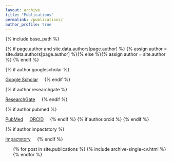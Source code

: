 ```yaml
---
layout: archive
title: "Publications"
permalink: /publications/
author_profile: true
---
```


{% include base_path %}

{% if page.author and site.data.authors[page.author] %}
  {% assign author = site.data.authors[page.author] %}{% else %}{% assign author = site.author %}
{% endif %}

{% if author.googlescholar %}
  <div style="float: left; margin-right: 20px">
    <a href="{{ author.googlescholar }}"><i class="fas fa-graduation-cap"></i> Google Scholar</a>
  </div>
{% endif %}

{% if author.researchgate %}
  <div style="float: left; margin-right: 20px">
    <a href="{{ author.researchgate }}"><i class="fab fa-researchgate" aria-hidden="true"></i> ResearchGate</a>
  </div>
{% endif %}

{% if author.pubmed %}
  <div style="float: left; margin-right: 20px">
    <a href="{{ author.pubmed }}"><i class="ai ai-pubmed-square ai-fw"></i> PubMed</a>
  </div>
{% endif %}
{% if author.orcid %}
  <div style="float: left; margin-right: 20px">
    <a href="{{ author.orcid }}"><i class="ai ai-orcid-square ai-fw"></i> ORCID</a></li>
  </div>
{% endif %}

{% if author.impactstory %}
  <div style="float: left; margin-right: 20px">
    <a href="{{ author.impactstory }}"><i class="ai ai-impactstory ai-fw"></i> Impactstory</a></li>
  </div>
{% endif %}

<!-- {% if author.googlescholar %}
  You can also find my articles on <u><a href="{{author.googlescholar}}">my Google Scholar profile</a>.</u>
{% endif %} -->

<!-- {% for post in site.publications reversed %}
  {% include archive-single.html %}
{% endfor %}
 -->

<ul>{% for post in site.publications %}
  {% include archive-single-cv.html %}
{% endfor %}</ul>
